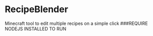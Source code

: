 # RecipeBlender
Minecraft tool to edit multiple recipes on a simple click
###REQUIRE NODEJS INSTALLED TO RUN
